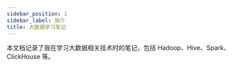 ```yaml
---
sidebar_position: 1
sidebar_label: 简介
title: 大数据学习笔记
---
```


本文档记录了我在学习大数据相关技术时的笔记，包括 Hadoop、Hive、Spark、ClickHouse 等。